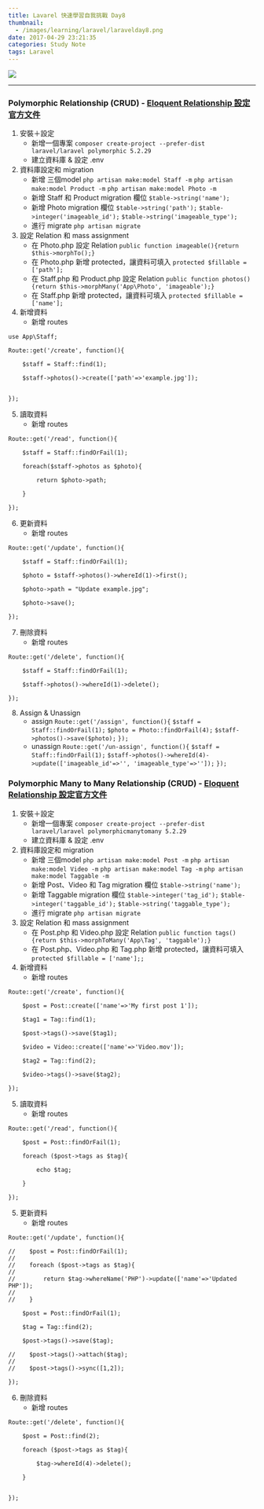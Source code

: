 ```yaml
---
title: Lavarel 快速學習自我挑戰 Day8
thumbnail:
  - /images/learning/laravel/laravelday8.png
date: 2017-04-29 23:21:35
categories: Study Note
tags: Laravel
---
```

<img src="/images/learning/laravel/laravelday8.png">

***
### Polymorphic Relationship (CRUD) - [Eloquent Relationship 設定官方文件](https://laravel.com/docs/5.2/eloquent-relationships)
1. 安裝＋設定
    - 新增一個專案
    `composer create-project --prefer-dist laravel/laravel polymorphic 5.2.29`
    - 建立資料庫 & 設定 .env
2. 資料庫設定和 migration
    - 新增 三個model
    `php artisan make:model Staff -m`
    `php artisan make:model Product -m`
    `php artisan make:model Photo -m`
    - 新增 Staff 和 Product migration 欄位
    `$table->string('name');`
    - 新增 Photo migration 欄位
    `$table->string('path');`
    `$table->integer('imageable_id');`
    `$table->string('imageable_type');`
    - 進行 migrate
    `php artisan migrate`
3. 設定 Relation 和 mass assignment
    - 在 Photo.php 設定 Relation
    `public function imageable(){return $this->morphTo();}`
    - 在 Photo.php 新增 protected，讓資料可填入
    `protected $fillable = ['path'];`
    - 在 Staff.php 和 Product.php 設定 Relation
    `public function photos(){return $this->morphMany('App\Photo', 'imageable');}`
    - 在 Staff.php 新增 protected，讓資料可填入
    `protected $fillable = ['name'];`
4. 新增資料
    - 新增 routes
```
use App\Staff;

Route::get('/create', function(){

    $staff = Staff::find(1);

    $staff->photos()->create(['path'=>'example.jpg']);


});
```
5. 讀取資料
    - 新增 routes
```
Route::get('/read', function(){

    $staff = Staff::findOrFail(1);

    foreach($staff->photos as $photo){

        return $photo->path;

    }

});
```
6. 更新資料
    - 新增 routes
```
Route::get('/update', function(){

    $staff = Staff::findOrFail(1);

    $photo = $staff->photos()->whereId(1)->first();

    $photo->path = "Update example.jpg";

    $photo->save();

});
```
7. 刪除資料
    - 新增 routes
```
Route::get('/delete', function(){

    $staff = Staff::findOrFail(1);

    $staff->photos()->whereId(1)->delete();

});
```
8. Assign & Unassign
    - assign
    `Route::get('/assign', function(){`
        `$staff = Staff::findOrFail(1);`
        `$photo = Photo::findOrFail(4);`
        `$staff->photos()->save($photo);`
    `});`
    - unassign
    `Route::get('/un-assign', function(){`
    `$staff = Staff::findOrFail(1);`
    `$staff->photos()->whereId(4)->update(['imageable_id'=>'', 'imageable_type'=>'']);`
    `});`
### Polymorphic Many to Many Relationship (CRUD) - [Eloquent Relationship 設定官方文件](https://laravel.com/docs/5.2/eloquent-relationships)
1. 安裝＋設定
    - 新增一個專案
    `composer create-project --prefer-dist laravel/laravel polymorphicmanytomany 5.2.29`
    - 建立資料庫 & 設定 .env
2. 資料庫設定和 migration 
    - 新增 三個model
    `php artisan make:model Post -m`
    `php artisan make:model Video -m`
    `php artisan make:model Tag -m`
    `php artisan make:model Taggable -m`
    - 新增 Post、Video 和 Tag migration 欄位
    `$table->string('name');`
    - 新增 Taggable migration 欄位
    `$table->integer('tag_id');`
    `$table->integer('taggable_id');`
    `$table->string('taggable_type');`
    - 進行 migrate
    `php artisan migrate`
3. 設定 Relation 和 mass assignment
    - 在 Post.php 和 Video.php 設定 Relation
    `public function tags(){return $this->morphToMany('App\Tag', 'taggable');}`
    - 在 Post.php、Video.php 和 Tag.php 新增 protected，讓資料可填入
    `protected $fillable = ['name'];;`
4. 新增資料
    - 新增 routes
```
Route::get('/create', function(){

    $post = Post::create(['name'=>'My first post 1']);

    $tag1 = Tag::find(1);

    $post->tags()->save($tag1);

    $video = Video::create(['name'=>'Video.mov']);

    $tag2 = Tag::find(2);

    $video->tags()->save($tag2);

});
```
5. 讀取資料
    - 新增 routes
```
Route::get('/read', function(){

    $post = Post::findOrFail(1);

    foreach ($post->tags as $tag){

        echo $tag;

    }

});
```
5. 更新資料
    - 新增 routes
```
Route::get('/update', function(){

//    $post = Post::findOrFail(1);
//
//    foreach ($post->tags as $tag){
//
//        return $tag->whereName('PHP')->update(['name'=>'Updated PHP']);
//
//    }

    $post = Post::findOrFail(1);

    $tag = Tag::find(2);

    $post->tags()->save($tag);

//    $post->tags()->attach($tag);
//
//    $post->tags()->sync([1,2]);

});
```
6. 刪除資料
    - 新增 routes
```
Route::get('/delete', function(){

    $post = Post::find(2);

    foreach ($post->tags as $tag){

        $tag->whereId(4)->delete();

    }


});
```